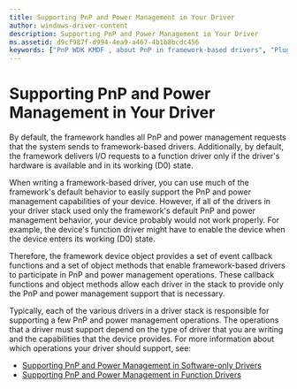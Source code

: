 ```yaml
---
title: Supporting PnP and Power Management in Your Driver
author: windows-driver-content
description: Supporting PnP and Power Management in Your Driver
ms.assetid: d9cf987f-d994-4ea9-a467-4b1b8bcdc456
keywords: ["PnP WDK KMDF , about PnP in framework-based drivers", "Plug and Play WDK KMDF , about PnP in framework-based drivers", "power management WDK KMDF , about power management", "device objects WDK KMDF"]
---
```


# Supporting PnP and Power Management in Your Driver


By default, the framework handles all PnP and power management requests that the system sends to framework-based drivers. Additionally, by default, the framework delivers I/O requests to a function driver only if the driver's hardware is available and in its working (D0) state.

When writing a framework-based driver, you can use much of the framework's default behavior to easily support the PnP and power management capabilities of your device. However, if all of the drivers in your driver stack used only the framework's default PnP and power management behavior, your device probably would not work properly. For example, the device's function driver might have to enable the device when the device enters its working (D0) state.

Therefore, the framework device object provides a set of event callback functions and a set of object methods that enable framework-based drivers to participate in PnP and power management operations. These callback functions and object methods allow each driver in the stack to provide only the PnP and power management support that is necessary.

Typically, each of the various drivers in a driver stack is responsible for supporting a few PnP and power management operations. The operations that a driver must support depend on the type of driver that you are writing and the capabilities that the device provides. For more information about which operations your driver should support, see:

-   [Supporting PnP and Power Management in Software-only Drivers](supporting-pnp-and-power-management-in-software-only-drivers.md)
-   [Supporting PnP and Power Management in Function Drivers](supporting-pnp-and-power-management-in-function-drivers.md)

 

 





